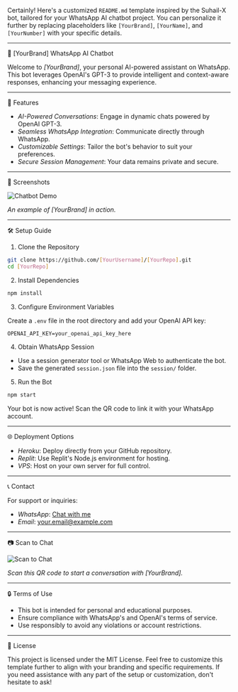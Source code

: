  Certainly! Here's a customized `README.md` template inspired by the Suhail-X bot, tailored for your WhatsApp AI chatbot project. You can personalize it further by replacing placeholders like `[YourBrand]`, `[YourName]`, and `[YourNumber]` with your specific details.

---

🤖 [YourBrand] WhatsApp AI Chatbot

Welcome to *[YourBrand]*, your personal AI-powered assistant on WhatsApp. This bot leverages OpenAI's GPT-3 to provide intelligent and context-aware responses, enhancing your messaging experience.

---

🚀 Features

- *AI-Powered Conversations*: Engage in dynamic chats powered by OpenAI GPT-3.
- *Seamless WhatsApp Integration*: Communicate directly through WhatsApp.
- *Customizable Settings*: Tailor the bot's behavior to suit your preferences.
- *Secure Session Management*: Your data remains private and secure.

---

📸 Screenshots

![Chatbot Demo](./images/chatbot-demo.png)

*An example of [YourBrand] in action.*

---

🛠️ Setup Guide

1. Clone the Repository

```bash
git clone https://github.com/[YourUsername]/[YourRepo].git
cd [YourRepo]
```

2. Install Dependencies

```bash
npm install
```

3. Configure Environment Variables

Create a `.env` file in the root directory and add your OpenAI API key:

```env
OPENAI_API_KEY=your_openai_api_key_here
```

4. Obtain WhatsApp Session
- Use a session generator tool or WhatsApp Web to authenticate the bot.
- Save the generated `session.json` file into the `session/` folder.

5. Run the Bot

```bash
npm start
```

Your bot is now active! Scan the QR code to link it with your WhatsApp account.

---

🌐 Deployment Options

- *Heroku*: Deploy directly from your GitHub repository.
- *Replit*: Use Replit's Node.js environment for hosting.
- *VPS*: Host on your own server for full control.

---

📞 Contact

For support or inquiries:

- *WhatsApp*: [Chat with me](https://wa.me/263781206152?text=Hi%20[YourName]%2C%20I%20have%20a%20question%20about%20the%20WhatsApp%20AI%20Bot)
- *Email*: [your.email@example.com](mailto:your.email@example.com)

---

📷 Scan to Chat

![Scan to Chat](./images/whatsapp-qr-code.png)

*Scan this QR code to start a conversation with [YourBrand].*

---

🔒 Terms of Use

- This bot is intended for personal and educational purposes.
- Ensure compliance with WhatsApp's and OpenAI's terms of service.
- Use responsibly to avoid any violations or account restrictions.

---

📜 License

This project is licensed under the MIT License.
 Feel free to customize this template further to align with your branding and specific requirements. If you need assistance with any part of the setup or customization, don't hesitate to ask!